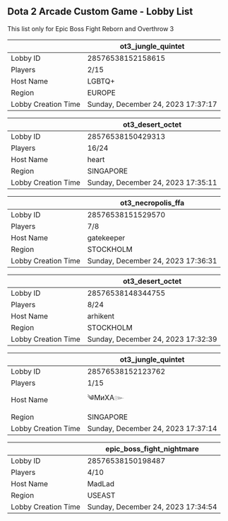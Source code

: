 ## Dota 2 Arcade Custom Game - Lobby List

This list only for Epic Boss Fight Reborn and Overthrow 3

|  | ot3_jungle_quintet |
| ------ | ------ |
| Lobby ID | 28576538152158615 |
| Players | 2/15 |
| Host Name | LGBTQ+ |
| Region | EUROPE |
| Lobby Creation Time | Sunday, December 24, 2023 17:37:17 |


|  | ot3_desert_octet |
| ------ | ------ |
| Lobby ID | 28576538150429313 |
| Players | 16/24 |
| Host Name | heart |
| Region | SINGAPORE |
| Lobby Creation Time | Sunday, December 24, 2023 17:35:11 |


|  | ot3_necropolis_ffa |
| ------ | ------ |
| Lobby ID | 28576538151529570 |
| Players | 7/8 |
| Host Name | gatekeeper |
| Region | STOCKHOLM |
| Lobby Creation Time | Sunday, December 24, 2023 17:36:31 |


|  | ot3_desert_octet |
| ------ | ------ |
| Lobby ID | 28576538148344755 |
| Players | 8/24 |
| Host Name | arhikent |
| Region | STOCKHOLM |
| Lobby Creation Time | Sunday, December 24, 2023 17:32:39 |


|  | ot3_jungle_quintet |
| ------ | ------ |
| Lobby ID | 28576538152123762 |
| Players | 1/15 |
| Host Name | ༄МиXА๛ |
| Region | SINGAPORE |
| Lobby Creation Time | Sunday, December 24, 2023 17:37:14 |


|  | epic_boss_fight_nightmare |
| ------ | ------ |
| Lobby ID | 28576538150198487 |
| Players | 4/10 |
| Host Name | MadLad |
| Region | USEAST |
| Lobby Creation Time | Sunday, December 24, 2023 17:34:54 |


